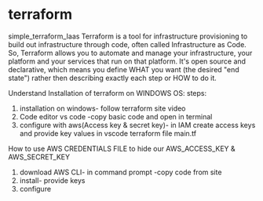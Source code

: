 # terraform
simple_terraform_Iaas
Terraform is a tool for infrastructure provisioning to build out infrastructure through code, often called Infrastructure as Code. So, Terraform allows you to automate and manage your infrastructure, your platform and your services that run on that platform. It's open source and declarative, which means you define WHAT you want (the desired "end state") rather then describing exactly each step or HOW to do it.

Understand Installation of terraform on WINDOWS OS:
steps:
1. installation on windows- follow terraform site video
2. Code editor vs code -copy basic code and open in terminal
3. configure with aws(Access key & secret key)- in IAM create access keys and provide key values in vscode terraform file main.tf

How to use AWS CREDENTIALS FILE to hide our AWS_ACCESS_KEY & AWS_SECRET_KEY
1. download AWS CLI- in command prompt -copy code from site 
2. install- provide keys
3. configure
